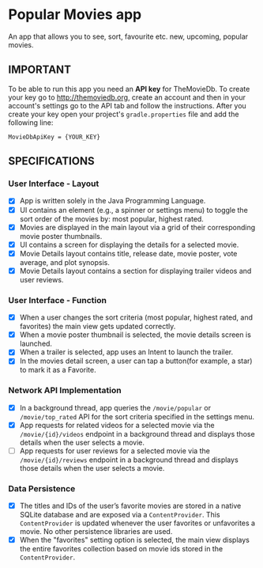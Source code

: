 # Popular Movies app
An app that allows you to see, sort, favourite etc. new, upcoming, popular movies.

## IMPORTANT
To be able to run this app you need an **API key** for TheMovieDb. To create your key go to
 http://themoviedb.org, create an account and then in your account's settings go to the API tab
 and follow the instructions. 
 After you create your key open your project's `gradle.properties` file 
 and add the following line:

 `MovieDbApiKey = {YOUR_KEY}`

## SPECIFICATIONS
### User Interface - Layout
 - [x] App is written solely in the Java Programming Language.
 - [x] UI contains an element (e.g., a spinner or settings menu) to toggle the sort order of the 
 movies by: most popular, highest rated.
 - [x] Movies are displayed in the main layout via a grid of their corresponding movie poster thumbnails.
 - [x] UI contains a screen for displaying the details for a selected movie.
 - [x] Movie Details layout contains title, release date, movie poster, vote average, and plot synopsis.
 - [x] Movie Details layout contains a section for displaying trailer videos and user reviews.

### User Interface - Function
 - [x] When a user changes the sort criteria (most popular, highest rated, and favorites) the main 
 view gets updated correctly.
 - [x] When a movie poster thumbnail is selected, the movie details screen is launched.
 - [x] When a trailer is selected, app uses an Intent to launch the trailer.
 - [x] In the movies detail screen, a user can tap a button(for example, a star) to mark it as a 
 Favorite.
 
### Network API Implementation
 - [x] In a background thread, app queries the `/movie/popular` or `/movie/top_rated` API for the sort 
 criteria specified in the settings menu.
 - [x] App requests for related videos for a selected movie via the `/movie/{id}/videos` endpoint 
 in a background thread and displays those details when the user selects a movie.
 - [ ] App requests for user reviews for a selected movie via the `/movie/{id}/reviews` endpoint 
 in a background thread and displays those details when the user selects a movie.
 
### Data Persistence
 - [x] The titles and IDs of the user’s favorite movies are stored in a native SQLite database and 
 are exposed via a `ContentProvider`. This `ContentProvider` is updated whenever the user favorites 
 or unfavorites a movie. No other persistence libraries are used.
 - [x] When the "favorites" setting option is selected, the main view displays the entire favorites 
 collection based on movie ids stored in the `ContentProvider`.